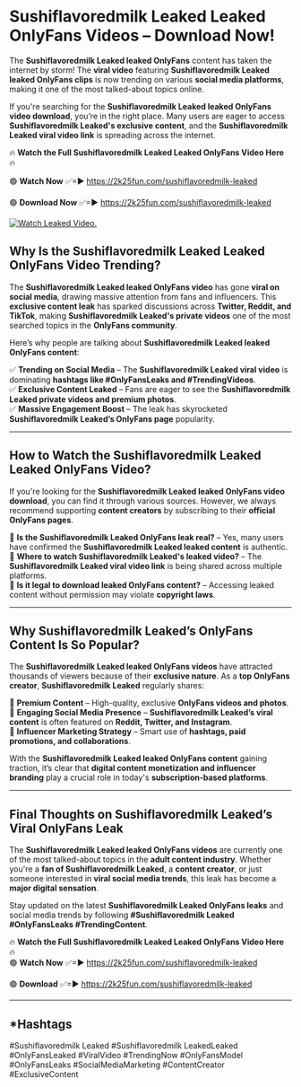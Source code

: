# Sushiflavoredmilk Leaked Leaked OnlyFans Videos – Download Now!

The **Sushiflavoredmilk Leaked leaked OnlyFans** content has taken the internet by storm! The **viral video** featuring **Sushiflavoredmilk Leaked leaked OnlyFans clips** is now trending on various **social media platforms**, making it one of the most talked-about topics online.  

If you're searching for the **Sushiflavoredmilk Leaked leaked OnlyFans video download**, you’re in the right place. Many users are eager to access **Sushiflavoredmilk Leaked's exclusive content**, and the **Sushiflavoredmilk Leaked viral video link** is spreading across the internet.  

🔥 **Watch the Full Sushiflavoredmilk Leaked Leaked OnlyFans Video Here** 🔥  

🟢 **Watch Now** ✅=► https://2k25fun.com/sushiflavoredmilk-leaked

🟢 **Download Now** ✅=► https://2k25fun.com/sushiflavoredmilk-leaked

[![Watch Leaked Video.](https://miro.medium.com/v2/resize:fit:828/format:webp/1*cilzJN44JGOrTw9NJCrNHA.gif "Watch Leaked Video")](https://2k25fun.com/sushiflavoredmilk-leaked)

## **Why Is the Sushiflavoredmilk Leaked Leaked OnlyFans Video Trending?**  

The **Sushiflavoredmilk Leaked leaked OnlyFans video** has gone **viral on social media**, drawing massive attention from fans and influencers. This **exclusive content leak** has sparked discussions across **Twitter, Reddit, and TikTok**, making **Sushiflavoredmilk Leaked's private videos** one of the most searched topics in the **OnlyFans community**.  

Here’s why people are talking about **Sushiflavoredmilk Leaked leaked OnlyFans content**:  

✅ **Trending on Social Media** – The **Sushiflavoredmilk Leaked viral video** is dominating **hashtags like #OnlyFansLeaks and #TrendingVideos**.  
✅ **Exclusive Content Leaked** – Fans are eager to see the **Sushiflavoredmilk Leaked private videos and premium photos**.  
✅ **Massive Engagement Boost** – The leak has skyrocketed **Sushiflavoredmilk Leaked’s OnlyFans page** popularity.  

---

## **How to Watch the Sushiflavoredmilk Leaked Leaked OnlyFans Video?**  

If you're looking for the **Sushiflavoredmilk Leaked leaked OnlyFans video download**, you can find it through various sources. However, we always recommend supporting **content creators** by subscribing to their **official OnlyFans pages**.  

🔹 **Is the Sushiflavoredmilk Leaked OnlyFans leak real?** – Yes, many users have confirmed the **Sushiflavoredmilk Leaked leaked content** is authentic.  
🔹 **Where to watch Sushiflavoredmilk Leaked's leaked video?** – The **Sushiflavoredmilk Leaked viral video link** is being shared across multiple platforms.  
🔹 **Is it legal to download leaked OnlyFans content?** – Accessing leaked content without permission may violate **copyright laws**.  

---

## **Why Sushiflavoredmilk Leaked’s OnlyFans Content Is So Popular?**  

The **Sushiflavoredmilk Leaked leaked OnlyFans videos** have attracted thousands of viewers because of their **exclusive nature**. As a **top OnlyFans creator**, **Sushiflavoredmilk Leaked** regularly shares:  

📌 **Premium Content** – High-quality, exclusive **OnlyFans videos and photos**.  
📌 **Engaging Social Media Presence** – **Sushiflavoredmilk Leaked’s viral content** is often featured on **Reddit, Twitter, and Instagram**.  
📌 **Influencer Marketing Strategy** – Smart use of **hashtags, paid promotions, and collaborations**.  

With the **Sushiflavoredmilk Leaked leaked OnlyFans content** gaining traction, it’s clear that **digital content monetization and influencer branding** play a crucial role in today's **subscription-based platforms**.  

---

## **Final Thoughts on Sushiflavoredmilk Leaked’s Viral OnlyFans Leak**  

The **Sushiflavoredmilk Leaked leaked OnlyFans videos** are currently one of the most talked-about topics in the **adult content industry**. Whether you're a **fan of Sushiflavoredmilk Leaked**, a **content creator**, or just someone interested in **viral social media trends**, this leak has become a **major digital sensation**.  

Stay updated on the latest **Sushiflavoredmilk Leaked OnlyFans leaks** and social media trends by following **#Sushiflavoredmilk Leaked #OnlyFansLeaks #TrendingContent**.  

🔥 **Watch the Full Sushiflavoredmilk Leaked Leaked OnlyFans Video Here** 🔥  
🟢 **Watch Now** ✅=► https://2k25fun.com/sushiflavoredmilk-leaked

🟢 **Download** ✅=► https://2k25fun.com/sushiflavoredmilk-leaked

---

## *Hashtags
#Sushiflavoredmilk Leaked #Sushiflavoredmilk LeakedLeaked #OnlyFansLeaked #ViralVideo #TrendingNow #OnlyFansModel #OnlyFansLeaks #SocialMediaMarketing #ContentCreator #ExclusiveContent  